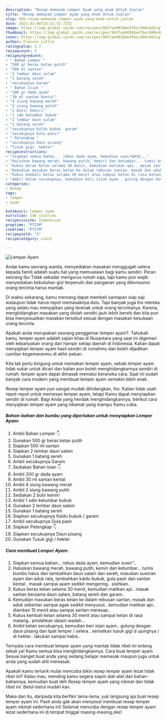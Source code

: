 ```yaml
---
description: "Resep memasak Lemper Ayam yang enak Untuk Jualan"
title: "Resep memasak Lemper Ayam yang enak Untuk Jualan"
slug: 936-resep-memasak-lemper-ayam-yang-enak-untuk-jualan
date: 2021-03-06T14:31:53.725Z
image: https://img-global.cpcdn.com/recipes/965fae90384edf6e/680x482cq70/lemper-ayam-foto-resep-utama.jpg
thumbnail: https://img-global.cpcdn.com/recipes/965fae90384edf6e/680x482cq70/lemper-ayam-foto-resep-utama.jpg
cover: https://img-global.cpcdn.com/recipes/965fae90384edf6e/680x482cq70/lemper-ayam-foto-resep-utama.jpg
author: Frances Little
ratingvalue: 3.7
reviewcount: 3
recipeingredient:
- " Bahan Lemper "
- "500 gr beras ketan putih"
- "500 ml santan"
- "2 lembar daun salam"
- "1 batang sereh"
- "secukupnya Garam"
- " Bahan Isian "
- "200 gr dada ayam"
- "30 ml santan kental"
- "4 siung bawang merah"
- "2 siung bawang putih"
- "2 butir kemiri"
- "1 sdm ketumbar bubuk"
- "2 lembar daun salam"
- "1 batang sereh"
- "secukupnya Kaldu bubuk  garam"
- "secukupnya Gula pasir"
- " Pelengkap "
- "secukupnya Daun pisang"
- "Tusuk gigi  hekter"
recipeinstructions:
- "Siapkan semua bahan... rebus dada ayam, kemudian suwir&#34;.."
- "Haluskan bawang merah, bawang putih, kemiri dan ketumbar... tumis bumbu halus dan tambahkan daun salam dan sereh, masukan suwiran ayam dan aduk rata, tambahkan kaldu bubuk, gula pasir dan santan kental.. masak sampai ayam sedikit mengering.. sisihkan.."
- "Kukus beras ketan selama 30 menit, kemudian matikan api.. masak santan bersama daun salam, batang sereh dan garam.."
- "Kemudian masukan beras ketan ke dalam rebusan santan, masak dan aduk sebentar sampai agak sedikit menyusut.. kemudian matikan api.. diamkan 15 menit atau sampai santan meresap.."
- "Kukus kembali ketan selama 30 menit atau sampai ketan di rasa matang.. pindahkan dalam wadah..."
- "Ambil ketan secukupnya, kemudian beri isian ayam.. gulung dengan daun pisang dan lipat lemper / selera.. sematkan tusuk gigi d ujungnya / di hekter.. lakukan sampai habis.."
categories:
- Resep
tags:
- lemper
- ayam

katakunci: lemper ayam 
nutrition: 146 calories
recipecuisine: Indonesian
preptime: "PT23M"
cooktime: "PT57M"
recipeyield: "2"
recipecategory: Lunch

---
```



![Lemper Ayam](https://img-global.cpcdn.com/recipes/965fae90384edf6e/680x482cq70/lemper-ayam-foto-resep-utama.jpg)

Andai kamu seorang wanita, menyediakan masakan menggugah selera kepada famili adalah suatu hal yang memuaskan bagi kamu sendiri. Peran seorang ibu Tidak sekadar mengurus rumah saja, tapi kamu pun wajib menyediakan kebutuhan gizi terpenuhi dan panganan yang dikonsumsi orang tercinta harus mantab.

Di waktu  sekarang, kamu memang dapat membeli santapan siap saji walaupun tidak harus repot memasaknya dulu. Tapi banyak juga lho mereka yang selalu mau menyajikan yang terenak untuk orang tercintanya. Karena, menghidangkan masakan yang diolah sendiri jauh lebih bersih dan kita pun bisa menyesuaikan masakan tersebut sesuai dengan masakan kesukaan orang tercinta. 



Apakah anda merupakan seorang penggemar lemper ayam?. Tahukah kamu, lemper ayam adalah sajian khas di Nusantara yang saat ini digemari oleh kebanyakan orang dari hampir setiap daerah di Indonesia. Kalian dapat menyajikan lemper ayam hasil sendiri di rumahmu dan boleh dijadikan camilan kegemaranmu di akhir pekan.

Kita tak perlu bingung untuk memakan lemper ayam, sebab lemper ayam tidak sukar untuk dicari dan kalian pun boleh menghidangkannya sendiri di rumah. lemper ayam dapat dimasak memalui beraneka cara. Saat ini sudah banyak cara modern yang membuat lemper ayam semakin lebih enak.

Resep lemper ayam pun sangat mudah dihidangkan, lho. Kalian tidak usah repot-repot untuk memesan lemper ayam, tetapi Kamu dapat menyiapkan sendiri di rumah. Bagi Anda yang hendak menghidangkannya, berikut cara menyajikan lemper ayam yang nikamat yang mampu Kamu coba.

<!--inarticleads1-->

##### Bahan-bahan dan bumbu yang diperlukan untuk menyiapkan Lemper Ayam:

1. Ambil  Bahan Lemper 👇
1. Gunakan 500 gr beras ketan putih
1. Siapkan 500 ml santan
1. Siapkan 2 lembar daun salam
1. Gunakan 1 batang sereh
1. Ambil secukupnya Garam
1. Sediakan  Bahan Isian 👇
1. Ambil 200 gr dada ayam
1. Ambil 30 ml santan kental
1. Ambil 4 siung bawang merah
1. Ambil 2 siung bawang putih
1. Sediakan 2 butir kemiri
1. Ambil 1 sdm ketumbar bubuk
1. Gunakan 2 lembar daun salam
1. Gunakan 1 batang sereh
1. Siapkan secukupnya Kaldu bubuk / garam
1. Ambil secukupnya Gula pasir
1. Siapkan  Pelengkap 👇
1. Siapkan secukupnya Daun pisang
1. Gunakan Tusuk gigi / hekter




<!--inarticleads2-->

##### Cara membuat Lemper Ayam:

1. Siapkan semua bahan... rebus dada ayam, kemudian suwir&#34;..
1. Haluskan bawang merah, bawang putih, kemiri dan ketumbar... tumis bumbu halus dan tambahkan daun salam dan sereh, masukan suwiran ayam dan aduk rata, tambahkan kaldu bubuk, gula pasir dan santan kental.. masak sampai ayam sedikit mengering.. sisihkan..
1. Kukus beras ketan selama 30 menit, kemudian matikan api.. masak santan bersama daun salam, batang sereh dan garam..
1. Kemudian masukan beras ketan ke dalam rebusan santan, masak dan aduk sebentar sampai agak sedikit menyusut.. kemudian matikan api.. diamkan 15 menit atau sampai santan meresap..
1. Kukus kembali ketan selama 30 menit atau sampai ketan di rasa matang.. pindahkan dalam wadah...
1. Ambil ketan secukupnya, kemudian beri isian ayam.. gulung dengan daun pisang dan lipat lemper / selera.. sematkan tusuk gigi d ujungnya / di hekter.. lakukan sampai habis..




Ternyata cara membuat lemper ayam yang mantab tidak ribet ini enteng sekali ya! Kamu semua bisa menghidangkannya. Cara buat lemper ayam Sesuai banget buat anda yang sedang belajar memasak maupun juga untuk anda yang sudah ahli memasak.

Apakah kamu tertarik mulai mencoba bikin resep lemper ayam lezat tidak ribet ini? Kalau mau, mending kamu segera siapin alat-alat dan bahan-bahannya, kemudian buat deh Resep lemper ayam yang nikmat dan tidak ribet ini. Betul-betul mudah kan. 

Maka dari itu, daripada kita berfikir lama-lama, yuk langsung aja buat resep lemper ayam ini. Pasti anda gak akan menyesal membuat resep lemper ayam nikmat sederhana ini! Selamat mencoba dengan resep lemper ayam lezat sederhana ini di tempat tinggal masing-masing,oke!.


